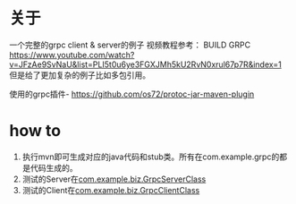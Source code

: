 # 关于
一个完整的grpc client & server的例子
视频教程参考：
BUILD GRPC
https://www.youtube.com/watch?v=JFzAe9SvNaU&list=PLI5t0u6ye3FGXJMh5kU2RvN0xrul67p7R&index=1
<br>但是给了更加复杂的例子比如多包引用。

使用的grpc插件- https://github.com/os72/protoc-jar-maven-plugin

# how to 
1. 执行mvn即可生成对应的java代码和stub类。所有在com.example.grpc的都是代码生成的。
2. 测试的Server在[com.example.biz.GrpcServerClass](./src/main/java/com/example/biz/GrpcServerClass.java)
3. 测试的Client在[com.example.biz.GrpcClientClass](./src/main/java/com/example/biz/GrpcClientClass.java)